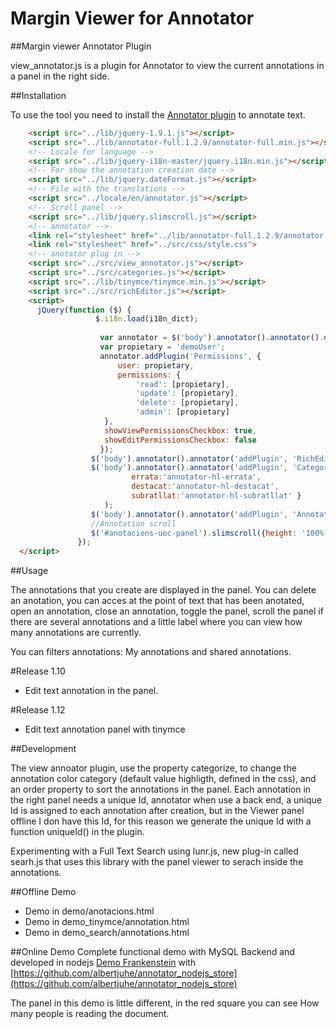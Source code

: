 Margin Viewer for Annotator
==================
##Margin viewer Annotator Plugin

view_annotator.js is a plugin for Annotator to view the current annotations in a panel in the right side.


##Installation

To use the tool you need to install the [Annotator plugin](https://github.com/okfn/annotator/) to annotate text. 


```html
    <script src="../lib/jquery-1.9.1.js"></script>
    <script src="../lib/annotator-full.1.2.9/annotator-full.min.js"></script>
    <!-- Locale for language -->
    <script src="../lib/jquery-i18n-master/jquery.i18n.min.js"></script>
    <!-- For show the annotation creation date -->
    <script src="../lib/jquery.dateFormat.js"></script>
    <!-- File with the translations -->
    <script src="../locale/en/annotator.js"></script>
    <!-- Scroll panel -->
    <script src="../lib/jquery.slimscroll.js"></script>
    <!-- annotator -->
    <link rel="stylesheet" href="../lib/annotator-full.1.2.9/annotator.min.css">
    <link rel="stylesheet" href="../src/css/style.css">
    <!-- anotator plug in -->
    <script src="../src/view_annotator.js"></script>
    <script src="../src/categories.js"></script>
    <script src="../lib/tinymce/tinymce.min.js"></script>
    <script src="../src/richEditor.js"></script>
    <script>
      jQuery(function ($) {
                   $.i18n.load(i18n_dict);
               
                    var annotator = $('body').annotator().annotator().data('annotator');
                    var propietary = 'demoUser';
                    annotator.addPlugin('Permissions', {
                        user: propietary,
                        permissions: {
                            'read': [propietary],
                            'update': [propietary],
                            'delete': [propietary],
                            'admin': [propietary]
                     },
                     showViewPermissionsCheckbox: true,
                     showEditPermissionsCheckbox: false
                    });
                  $('body').annotator().annotator('addPlugin', 'RichEditor');
                  $('body').annotator().annotator('addPlugin', 'Categories',{
                           errata:'annotator-hl-errata',
                           destacat:'annotator-hl-destacat',
                           subratllat:'annotator-hl-subratllat' }
                     );
                  $('body').annotator().annotator('addPlugin', 'AnnotatorViewer');
                  //Annotation scroll
                  $('#anotacions-uoc-panel').slimscroll({height: '100%'});
               });
  </script>
```
##Usage

The annotations that you create are displayed in the panel. You can delete an anotation, you can acces at the point of text that has been anotated, open an annotation, close an annotation, toggle the panel, scroll the panel if there are several annotations and a little label where you can view how many annotations are currently.

You can filters annotations: My annotations and shared annotations.

#Release 1.10
- Edit text annotation in the panel.

#Release 1.12
- Edit text annotation panel with tinymce

##Development

The view annoator plugin, use the property categorize, to change the annotation color category (default value highligth, defined in the css), and an order property to sort the annotations in the panel.
Each annotation in the right panel needs a unique Id, annotator when use a back end, a unique Id is assigned to each annotation after creation, but in the Viewer panel offline I don have this Id, for this reason  we generate the unique Id with a function uniqueId() in the plugin.

Experimenting with a Full Text Search using lunr.js, new plug-in called searh.js that uses this library with the panel viewer to serach inside the annotations.

##Offline Demo
- Demo in demo/anotacions.html
- Demo in demo_tinymce/annotation.html
- Demo in demo_search/annotations.html

##Online Demo
Complete functional demo with MySQL Backend and developed in nodejs
[Demo Frankenstein](http://ec2-35-164-12-68.us-west-2.compute.amazonaws.com:3060/annotation/mary/demo.html) with [https://github.com/albertjuhe/annotator_nodejs_store](https://github.com/albertjuhe/annotator_nodejs_store)

The panel in this demo is little different, in the red square you can see How many people is reading the document.
